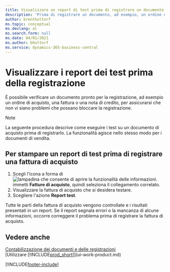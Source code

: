 ```yaml
---
title: Visualizzare un report di test prima di registrare un documento di vendita o acquisto
description: 'Prima di registrare un documento, ad esempio, un ordine o una nota di credito, è possibile verificarlo e analizzarlo per controllare se sono presenti errori che potrebbero bloccare la registrazione.'
author: brentholtorf
ms.topic: conceptual
ms.devlang: al
ms.search.form: null
ms.date: 04/01/2021
ms.author: bholtorf
ms.service: dynamics-365-business-central
---
```

# <a name="view-test-reports-before-posting"></a>Visualizzare i report dei test prima della registrazione
È possibile verificare un documento pronto per la registrazione, ad esempio un ordine di acquisto, una fattura o una nota di credito, per assicurarsi che non vi siano problemi che possano bloccare la registrazione.

> [!NOTE]  
>   La seguente procedura descrive come eseguire i test su un documento di acquisto prima di registrarlo. La funzionalità agisce nello stesso modo per i documenti di vendita.

## <a name="to-print-a-test-report-before-posting-a-purchase-invoice"></a>Per stampare un report di test prima di registrare una fattura di acquisto
1. Scegli l'icona a forma di ![lampadina che consente di aprire la funzionalità delle informazioni.](media/ui-search/search_small.png "Dimmi cosa vuoi fare") immetti **Fatture di acquisto**, quindi seleziona il collegamento correlato.
2. Visualizzare la fattura di acquisto che si desidera testare.
3. Scegliere l'azione **Report test**.  

Tutte le parti della fattura di acquisto vengono controllate e i risultati presentati in un report. Se il report segnala errori o la mancanza di alcune informazioni, occorre correggere il problema prima di registrare la fattura di acquisto.

## <a name="see-also"></a>Vedere anche
[Contabilizzazione dei documenti e delle registrazioni](ui-post-documents-journals.md)  
[Utilizzare [!INCLUDE[prod_short](includes/prod_short.md)]](ui-work-product.md)


[!INCLUDE[footer-include](includes/footer-banner.md)]
